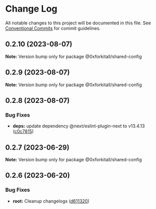 # Change Log

All notable changes to this project will be documented in this file.
See [Conventional Commits](https://conventionalcommits.org) for commit guidelines.

## 0.2.10 (2023-08-07)

**Note:** Version bump only for package @0xforkitall/shared-config





## 0.2.9 (2023-08-07)

**Note:** Version bump only for package @0xforkitall/shared-config





## 0.2.8 (2023-08-07)


### Bug Fixes

* **deps:** update dependency @next/eslint-plugin-next to v13.4.13 ([c0c7815](https://github.com/0xforkitall/dev-config/commit/c0c7815e3d1583276278cdbff672e771ecd95278))





## 0.2.7 (2023-06-29)

**Note:** Version bump only for package @0xforkitall/shared-config

## 0.2.6 (2023-06-20)

### Bug Fixes

-   **root:** Cleanup changelogs ([d611320](https://github.com/0xforkitall/dev-config/commit/d6113200ec3f4e56acda9b4b8eebae282d48c3b5))
